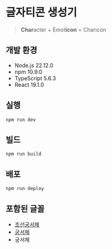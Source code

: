 # 글자티콘 생성기

> **Char**acter + Emot**icon** = Charicon

## 개발 환경

- Node.js 22.12.0
- npm 10.9.0
- TypeScript 5.6.3
- React 19.1.0

## 실행

```shell
npm run dev
```

## 빌드

```shell
npm run build
```

## 배포

```shell
npm run deploy
```

## 포함된 글꼴

- [조선궁서체](https://event.chosun.com/100/100font.html)
- [궁서체](https://github.com/googlefonts/batang)
- 궁서체 
